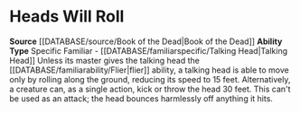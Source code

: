 ﻿---
ability_type: Specific Familiar - Talking Head
actions: null
frequency: null
id: '84'
name: Heads Will Roll
rarity: Common
requirement: null
rus_type_level: null
source: '[[DATABASE/source/Book of the Dead|Book of the Dead]]'
trait: null
type: Familiar Ability

---
# Heads Will Roll

**Source** [[DATABASE/source/Book of the Dead|Book of the Dead]]
**Ability Type** Specific Familiar - [[DATABASE/familiarspecific/Talking Head|Talking Head]]
Unless its master gives the talking head the [[DATABASE/familiarability/Flier|flier]] ability, a talking head is able to move only by rolling along the ground, reducing its speed to 15 feet. Alternatively, a creature can, as a single action, kick or throw the head 30 feet. This can't be used as an attack; the head bounces harmlessly off anything it hits.